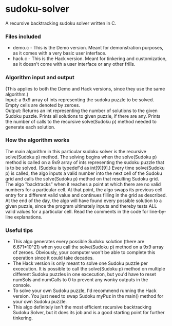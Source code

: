 sudoku-solver
=============

A recursive backtracking sudoku solver written in C.

<h3>Files included</h3>
<ul>
<li>demo.c - This is the Demo version. Meant for demonstration purposes, as it comes with a very basic user interface.
<li>hack.c - This is the Hack version. Meant for tinkering and customization, as it doesn't come with a user interface or any other frills. 
</ul>

<h3>Algorithm input and output</h3>
(This applies to both the Demo and Hack versions, since they use the same algorithm.)<br>
Input: a 9x9 array of ints representing the sudoku puzzle to be solved. Empty cells are denoted by zeroes.<br>
Output: Returns an int representing the number of solutions to the given Sudoku puzzle. Prints all solutions to given puzzle, if there are any. Prints the number of calls to the recursive solve(Sudoku p) method needed to generate each solution.

<h3>How the algorithm works</h3>
The main algorithm in this particular sudoku solver is the recursive solve(Sudoku p) method. The solving begins when the solve(Sudoku p) method is called on a 9x9 array of ints representing the sudoku puzzle that is to be solved. (Sudoku is typedef'd as int[9][9].) Every time solve(Sudoku p) is called, the algo inputs a valid number into the next cell of the Sudoku grid and calls the solve(Sudoku p) method on that resulting Sudoku grid. The algo "backtracks" when it reaches a point at which there are no valid numbers for a particular cell. At that point, the algo swaps its previous cell entry for a different valid value and continues filling in the grid as described. At the end of the day, the algo will have found every possible solution to a given puzzle, since the program ultimately inputs and thereby tests ALL valid values for a particular cell. Read the comments in the code for line-by-line explanations.

<h3>Useful tips</h3>
<ul>
<li>This algo generates every possible Sudoku solution (there are 6.671*10^21) when you call the solve(Sudoku p) method on a 9x9 array of zeroes. Obviously, your computer won't be able to complete this operation since it could take decades.
<li>The Hack version is only meant to solve one Sudoku puzzle per excecution. It is possible to call the solve(Sudoku p) method on multiple different Sudoku puzzles in one excecution, but you'd have to reset numSols and numCalls to 0 to prevent any wonky outputs in the console.
<li>To solve your own Sudoku puzzle, I'd recommend running the Hack version. You just need to swap Sudoku myPuz in the main() method for your own Sudoku puzzle.
<li>This algo definitely isn't the most efficient recursive backtracking Sudoku Solver, but it does its job and is a good starting point for further tinkering.
</ul>
